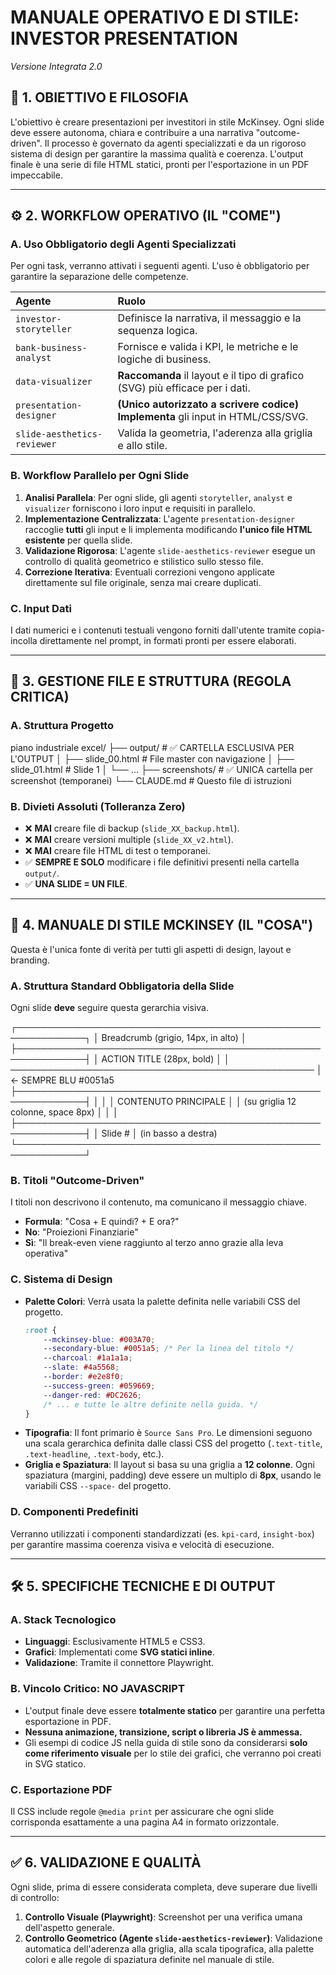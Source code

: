 # **MANUALE OPERATIVO E DI STILE: INVESTOR PRESENTATION**
*Versione Integrata 2.0*

## 🎯 1. OBIETTIVO E FILOSOFIA

L'obiettivo è creare presentazioni per investitori in stile McKinsey. Ogni slide deve essere autonoma, chiara e contribuire a una narrativa "outcome-driven". Il processo è governato da agenti specializzati e da un rigoroso sistema di design per garantire la massima qualità e coerenza. L'output finale è una serie di file HTML statici, pronti per l'esportazione in un PDF impeccabile.

---

## ⚙️ 2. WORKFLOW OPERATIVO (IL "COME")

### A. Uso Obbligatorio degli Agenti Specializzati
Per ogni task, verranno attivati i seguenti agenti. L'uso è obbligatorio per garantire la separazione delle competenze.

| Agente | Ruolo |
| :--- | :--- |
| `investor-storyteller` | Definisce la narrativa, il messaggio e la sequenza logica. |
| `bank-business-analyst` | Fornisce e valida i KPI, le metriche e le logiche di business. |
| `data-visualizer` | **Raccomanda** il layout e il tipo di grafico (SVG) più efficace per i dati. |
| `presentation-designer` | **(Unico autorizzato a scrivere codice)** **Implementa** gli input in HTML/CSS/SVG. |
| `slide-aesthetics-reviewer`| Valida la geometria, l'aderenza alla griglia e allo stile. |

### B. Workflow Parallelo per Ogni Slide
1.  **Analisi Parallela**: Per ogni slide, gli agenti `storyteller`, `analyst` e `visualizer` forniscono i loro input e requisiti in parallelo.
2.  **Implementazione Centralizzata**: L'agente `presentation-designer` raccoglie **tutti** gli input e li implementa modificando **l'unico file HTML esistente** per quella slide.
3.  **Validazione Rigorosa**: L'agente `slide-aesthetics-reviewer` esegue un controllo di qualità geometrico e stilistico sullo stesso file.
4.  **Correzione Iterativa**: Eventuali correzioni vengono applicate direttamente sul file originale, senza mai creare duplicati.

### C. Input Dati
I dati numerici e i contenuti testuali vengono forniti dall'utente tramite copia-incolla direttamente nel prompt, in formati pronti per essere elaborati.

---

## 📂 3. GESTIONE FILE E STRUTTURA (REGOLA CRITICA)

### A. Struttura Progetto
piano industriale excel/
├── output/                    # ✅ CARTELLA ESCLUSIVA PER L'OUTPUT
│   ├── slide_00.html          # File master con navigazione
│   ├── slide_01.html          # Slide 1
│   └── ...
├── screenshots/               # ✅ UNICA cartella per screenshot (temporanei)
└── CLAUDE.md                  # Questo file di istruzioni


### B. Divieti Assoluti (Tolleranza Zero)
-   ❌ **MAI** creare file di backup (`slide_XX_backup.html`).
-   ❌ **MAI** creare versioni multiple (`slide_XX_v2.html`).
-   ❌ **MAI** creare file HTML di test o temporanei.
-   ✅ **SEMPRE E SOLO** modificare i file definitivi presenti nella cartella `output/`.
-   ✅ **UNA SLIDE = UN FILE**.

---

## 🎨 4. MANUALE DI STILE MCKINSEY (IL "COSA")

Questa è l'unica fonte di verità per tutti gli aspetti di design, layout e branding.

### A. Struttura Standard Obbligatoria della Slide
Ogni slide **deve** seguire questa gerarchia visiva.

┌─────────────────────────────────────────────────────────────┐
│  Breadcrumb (grigio, 14px, in alto)                        │
├─────────────────────────────────────────────────────────────┤
│  ACTION TITLE (28px, bold)                                 │
│  ─────────────────────────────────────────────────          │ ← SEMPRE BLU #0051a5
├─────────────────────────────────────────────────────────────┤
│                                                             │
│                    CONTENUTO PRINCIPALE                     │
│               (su griglia 12 colonne, space 8px)            │
│                                                             │
├─────────────────────────────────────────────────────────────┤
│                                                    Slide #  │ (in basso a destra)
└─────────────────────────────────────────────────────────────┘


### B. Titoli "Outcome-Driven"
I titoli non descrivono il contenuto, ma comunicano il messaggio chiave.
* **Formula**: "Cosa + E quindi? + E ora?"
* **No**: "Proiezioni Finanziarie"
* **Sì**: "Il break-even viene raggiunto al terzo anno grazie alla leva operativa"

### C. Sistema di Design
* **Palette Colori**: Verrà usata la palette definita nelle variabili CSS del progetto.
    ```css
    :root {
        --mckinsey-blue: #003A70;
        --secondary-blue: #0051a5; /* Per la linea del titolo */
        --charcoal: #1a1a1a;
        --slate: #4a5568;
        --border: #e2e8f0;
        --success-green: #059669;
        --danger-red: #DC2626;
        /* ... e tutte le altre definite nella guida. */
    }
    ```
* **Tipografia**: Il font primario è `Source Sans Pro`. Le dimensioni seguono una scala gerarchica definita dalle classi CSS del progetto (`.text-title`, `.text-headline`, `.text-body`, etc.).
* **Griglia e Spaziatura**: Il layout si basa su una griglia a **12 colonne**. Ogni spaziatura (margini, padding) deve essere un multiplo di **8px**, usando le variabili CSS `--space-` del progetto.

### D. Componenti Predefiniti
Verranno utilizzati i componenti standardizzati (es. `kpi-card`, `insight-box`) per garantire massima coerenza visiva e velocità di esecuzione.

---

## 🛠️ 5. SPECIFICHE TECNICHE E DI OUTPUT

### A. Stack Tecnologico
* **Linguaggi**: Esclusivamente HTML5 e CSS3.
* **Grafici**: Implementati come **SVG statici inline**.
* **Validazione**: Tramite il connettore Playwright.

### B. Vincolo Critico: NO JAVASCRIPT
* L'output finale deve essere **totalmente statico** per garantire una perfetta esportazione in PDF.
* **Nessuna animazione, transizione, script o libreria JS è ammessa.**
* Gli esempi di codice JS nella guida di stile sono da considerarsi **solo come riferimento visuale** per lo stile dei grafici, che verranno poi creati in SVG statico.

### C. Esportazione PDF
Il CSS include regole `@media print` per assicurare che ogni slide corrisponda esattamente a una pagina A4 in formato orizzontale.

---

## ✅ 6. VALIDAZIONE E QUALITÀ

Ogni slide, prima di essere considerata completa, deve superare due livelli di controllo:
1.  **Controllo Visuale (Playwright)**: Screenshot per una verifica umana dell'aspetto generale.
2.  **Controllo Geometrico (Agente `slide-aesthetics-reviewer`)**: Validazione automatica dell'aderenza alla griglia, alla scala tipografica, alla palette colori e alle regole di spaziatura definite nel manuale di stile.
